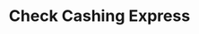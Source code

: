 ---
title: Check Cashing Express
slug: check-cashing-express
updated-on: '2024-05-30T13:44:31.749Z'
created-on: '2024-05-30T13:41:46.671Z'
published-on: '2024-05-30T13:54:32.469Z'
f_city-state-2:
- cms/city/cleveland-tn.md
- cms/city/mabank-tx.md
- cms/city/athens-tx.md
- cms/city/waco-tx.md
- cms/city/sulphur-springs-tx.md
- cms/city/gun-barrel-city-tx.md
- cms/city/detroit-mi.md
f_locations:
- cms/payday-loan/check-cashing-express-10865.md
- cms/payday-loan/check-cashing-express-10866.md
- cms/payday-loan/check-cashing-express-10867.md
- cms/payday-loan/check-cashing-express-10868.md
- cms/payday-loan/check-cashing-express-10869.md
- cms/payday-loan/check-cashing-express-10870.md
- cms/payday-loan/check-cashing-express-10871.md
- cms/payday-loan/check-cashing-express-10872.md
- cms/payday-loan/check-cashing-express-10873.md
f_states:
- cms/state/tennessee.md
- cms/state/texas.md
- cms/state/michigan.md
layout: '[company].html'
tags: company
---